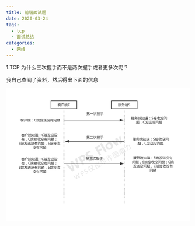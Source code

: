 ```yaml
---
title: 前端面试题
date: 2020-03-24
tags:
  - tcp
  - 面试总结
categories:
  - 网络
---
```


1.TCP 为什么三次握手而不是两次握手或者更多次呢？

我自己查阅了资料，然后得出下面的信息

![](../../../.vuepress/public/tcp.png)
